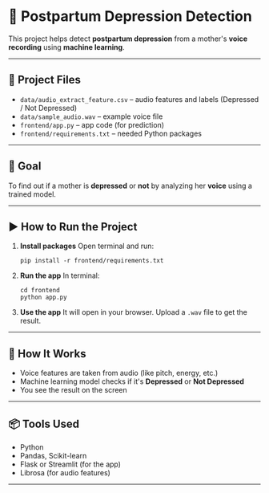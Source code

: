 
# 🧠 Postpartum Depression Detection

This project helps detect **postpartum depression** from a mother's **voice recording** using **machine learning**.

---

## 📁 Project Files

* `data/audio_extract_feature.csv` – audio features and labels (Depressed / Not Depressed)
* `data/sample_audio.wav` – example voice file
* `frontend/app.py` – app code (for prediction)
* `frontend/requirements.txt` – needed Python packages

---

## 🎯 Goal

To find out if a mother is **depressed** or **not** by analyzing her **voice** using a trained model.

---

## ▶️ How to Run the Project

1. **Install packages**
   Open terminal and run:

   ```
   pip install -r frontend/requirements.txt
   ```

2. **Run the app**
   In terminal:

   ```
   cd frontend
   python app.py
   ```

3. **Use the app**
   It will open in your browser. Upload a `.wav` file to get the result.

---

## 🧠 How It Works

* Voice features are taken from audio (like pitch, energy, etc.)
* Machine learning model checks if it's **Depressed** or **Not Depressed**
* You see the result on the screen

---

## 📦 Tools Used

* Python
* Pandas, Scikit-learn
* Flask or Streamlit (for the app)
* Librosa (for audio features)

---


